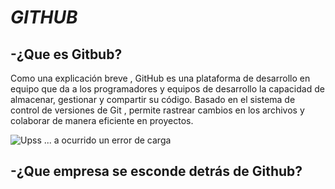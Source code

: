 # ***GITHUB***

## **-¿Que es Gitbub?**
Como una explicación breve , GitHub es una plataforma de desarrollo en equipo que da a los programadores y equipos de desarrollo la capacidad de almacenar, gestionar y compartir su código. Basado en el sistema de control de versiones de Git , permite rastrear cambios en los archivos y colaborar de manera eficiente en proyectos.


![Upss ... a ocurrido un error de carga](https://kinsta.com/wp-content/uploads/2018/04/what-is-github-1-1.png)


## **-¿Que empresa se esconde detrás de Github?**
